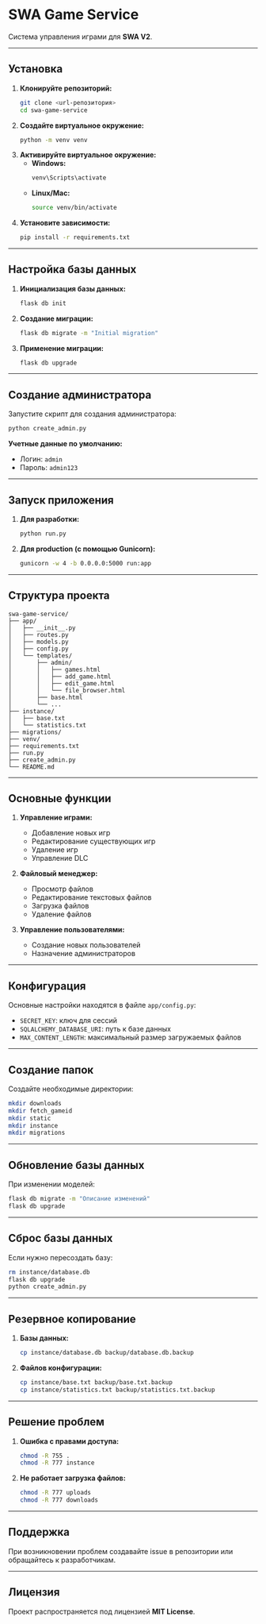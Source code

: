 # SWA Game Service

Система управления играми для **SWA V2**.

---

## Установка

1. **Клонируйте репозиторий:**
   ```bash
   git clone <url-репозитория>
   cd swa-game-service
   ```
2. **Создайте виртуальное окружение:**
   ```bash
   python -m venv venv
   ```
3. **Активируйте виртуальное окружение:**
   - **Windows:**
     ```bash
     venv\Scripts\activate
     ```
   - **Linux/Mac:**
     ```bash
     source venv/bin/activate
     ```
4. **Установите зависимости:**
   ```bash
   pip install -r requirements.txt
   ```

---

## Настройка базы данных

1. **Инициализация базы данных:**
   ```bash
   flask db init
   ```
2. **Создание миграции:**
   ```bash
   flask db migrate -m "Initial migration"
   ```
3. **Применение миграции:**
   ```bash
   flask db upgrade
   ```

---

## Создание администратора

Запустите скрипт для создания администратора:
```bash
python create_admin.py
```

**Учетные данные по умолчанию:**
- Логин: `admin`
- Пароль: `admin123`

---

## Запуск приложения

1. **Для разработки:**
   ```bash
   python run.py
   ```
2. **Для production (с помощью Gunicorn):**
   ```bash
   gunicorn -w 4 -b 0.0.0.0:5000 run:app
   ```

---

## Структура проекта

```plaintext
swa-game-service/
├── app/
│   ├── __init__.py
│   ├── routes.py
│   ├── models.py
│   ├── config.py
│   └── templates/
│       ├── admin/
│       │   ├── games.html
│       │   ├── add_game.html
│       │   ├── edit_game.html
│       │   └── file_browser.html
│       ├── base.html
│       └── ...
├── instance/
│   ├── base.txt
│   └── statistics.txt
├── migrations/
├── venv/
├── requirements.txt
├── run.py
├── create_admin.py
└── README.md
```

---

## Основные функции

1. **Управление играми:**
   - Добавление новых игр
   - Редактирование существующих игр
   - Удаление игр
   - Управление DLC

2. **Файловый менеджер:**
   - Просмотр файлов
   - Редактирование текстовых файлов
   - Загрузка файлов
   - Удаление файлов

3. **Управление пользователями:**
   - Создание новых пользователей
   - Назначение администраторов

---

## Конфигурация

Основные настройки находятся в файле `app/config.py`:
- `SECRET_KEY`: ключ для сессий
- `SQLALCHEMY_DATABASE_URI`: путь к базе данных
- `MAX_CONTENT_LENGTH`: максимальный размер загружаемых файлов

---

## Создание папок

Создайте необходимые директории:
```bash
mkdir downloads
mkdir fetch_gameid
mkdir static
mkdir instance
mkdir migrations
```

---

## Обновление базы данных

При изменении моделей:
```bash
flask db migrate -m "Описание изменений"
flask db upgrade
```

---

## Сброс базы данных

Если нужно пересоздать базу:
```bash
rm instance/database.db
flask db upgrade
python create_admin.py
```

---

## Резервное копирование

1. **Базы данных:**
   ```bash
   cp instance/database.db backup/database.db.backup
   ```
2. **Файлов конфигурации:**
   ```bash
   cp instance/base.txt backup/base.txt.backup
   cp instance/statistics.txt backup/statistics.txt.backup
   ```

---

## Решение проблем

1. **Ошибка с правами доступа:**
   ```bash
   chmod -R 755 .
   chmod -R 777 instance
   ```
2. **Не работает загрузка файлов:**
   ```bash
   chmod -R 777 uploads
   chmod -R 777 downloads
   ```

---

## Поддержка

При возникновении проблем создавайте issue в репозитории или обращайтесь к разработчикам.

---

## Лицензия

Проект распространяется под лицензией **MIT License**.

